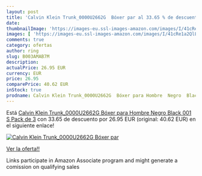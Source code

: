 ```yaml
---
layout: post
title: 'Calvin Klein Trunk_0000U2662G  Bóxer par al 33.65 % de descuento'
date: 
thumbnailImage: 'https://images-eu.ssl-images-amazon.com/images/I/41cRe1a2QlL._SL200_.jpg'
images: [ 'https://images-eu.ssl-images-amazon.com/images/I/41cRe1a2QlL._SL200_.jpg' ]
comments: true
category: ofertas
author: ring
slug: B003AMAB7M
description:
actualPrice: 26.95 EUR
currency: EUR
price: 26.95
comparePrice: 40.62 EUR
inStock: true
prodname: Calvin Klein Trunk_0000U2662G  Bóxer para Hombre  Negro  Black 001   S  Pack de 3
---
```


Está [Calvin Klein Trunk_0000U2662G  Bóxer para Hombre  Negro  Black 001   S  Pack de 3](https://www.amazon.es/dp/B003AMAB7M/?tag=tolees-21) con 33.65 de descuento por 26.95 EUR (original: 40.62 EUR) en el siguiente enlace!

[![Calvin Klein Trunk_0000U2662G  Bóxer par](https://images-eu.ssl-images-amazon.com/images/I/41cRe1a2QlL._SL200_.jpg)](https://www.amazon.es/dp/B003AMAB7M/?tag=tolees-21)

[Ver la oferta!!](https://www.amazon.es/dp/B003AMAB7M/?tag=tolees-21)

Links participate in Amazon Associate program and might generate a comission on qualifying sales


